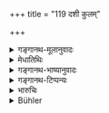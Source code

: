 +++
title = "119 दशी कुलम्"

+++

<details><summary>गङ्गानथ-मूलानुवादः</summary>

The Lord of Ten villages shall enjoy one Kula and the Lord of Twenty villages twenty Kulas; the Lord of Hundred villages one whole village and the Lord of Thousand villages one town.—(119)
</details>

<details><summary>मेधातिथिः</summary>

दशसु ग्रामेष्व् अधिकृतो **दशी** । एवं **विंशी** । छान्दसः शब्दसंस्कारः । **कुलं** ग्रामैकदेशः, क्वचिद् हट्ट इति प्रसिद्धः क्वचिद् उष्ट इति । एतद् एव पञ्चगुणं विंशतिग्रामेष्व् अधिकृतः । सर्वं **ग्रामशताध्यक्षः** । **पुरं** नगरं सहस्रेशः । स्थानकर्मानुरूपेण वृत्तिं कल्पेतेत्य् एतत् सत्यम् ॥ ७.११९ ॥
</details>

<details><summary>गङ्गानथ-भाष्यानुवादः</summary>

‘*Daśi*’ is the person in charge of Ten villages; so ‘*Viṃśi*’ also. The forms of the words are Vedic.

‘*Kula*’—part of a village; known in some places as ‘*haṭṭa*’ and in others as ‘*uṣṭa*’.

Five times this land appertains to the Lord of Ten villages; and an entire village to the Lord of Hundred villages; and the ‘*Town*’—city, to the Lord of a Thousand villages. The system is that the living should be determined in accordance with the position and duties of the officers.—(119)
</details>

<details><summary>गङ्गानथ-टिप्पन्यः</summary>

‘*Kulam*’—‘A portion of the village, known in some places as *ghaṭṭa*, and in others as ‘*uṣṭa*’;—‘as much land as can be cultivated with two ploughs’ (Kullūka);—‘as much as is cultivated by one cultivator’ (Nandana).

This verse is quoted in *Vīramitrodaya* (Rājanīti, p. 251), which adds the following notes:—‘*Kulam*’ is a portion of the village, called ‘*pādukā*,’ says *Kalpataru*:—others however hold that it stands for as much land as can be cultivated by two ploughs. That much of land he should have for his livelihood.
</details>

<details><summary>भारुचिः</summary>

अधिपतीनाम् इयं वृत्तिकल्पना श्लोक[द्वयेन] ॥ ७.११८–१९ ॥
</details>

<details><summary>Bühler</summary>

119	The ruler of ten (villages) shall enjoy one kula (as much land as suffices for one family), the ruler of twenty five kulas, the superintendent of a hundred villages (the revenues of) one village, the lord of a thousand (the revenues of) a town.
</details>
